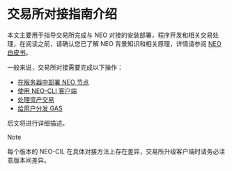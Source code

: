 # 交易所对接指南介绍

本文主要用于指导交易所完成与 NEO 对接的安装部署，程序开发和相关交易处理，在阅读之前，请确认您已了解 NEO 背景知识和相关原理，详情请参阅 [NEO白皮书](../basic/whitepaper.md)。

一般来说，交易所对接需要完成以下操作：

- [在服务器中部署 NEO 节点](2.10.3/deploynode.md)
- [使用 NEO-CLI 客户端](2.10.3/client.md)
- [处理资产交易](2.10.3/transaction.md)
- [给用户分发 GAS](2.10.3/gas.md)

后文将进行详细描述。

> [!Note]
>
> 每个版本的 NEO-CIL 在具体对接方法上存在差异，交易所升级客户端时请务必注意版本间差异。



